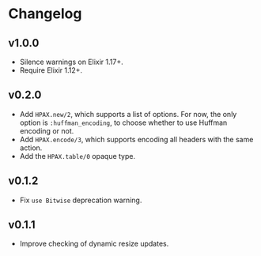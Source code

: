 # Changelog

## v1.0.0

  * Silence warnings on Elixir 1.17+.
  * Require Elixir 1.12+.

## v0.2.0

  * Add `HPAX.new/2`, which supports a list of options. For now, the only option
    is `:huffman_encoding`, to choose whether to use Huffman encoding or not.
  * Add `HPAX.encode/3`, which supports encoding all headers with the same
    action.
  * Add the `HPAX.table/0` opaque type.

## v0.1.2

  * Fix `use Bitwise` deprecation warning.

## v0.1.1

  * Improve checking of dynamic resize updates.
